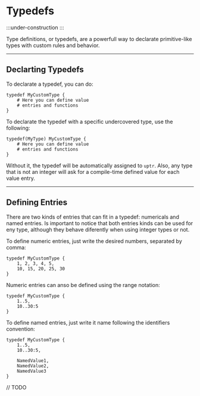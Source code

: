# Typedefs

:::under-construction
:::

Type definitions, or typedefs, are a powerfull way to declarate primitive-like types
with custom rules and behavior.

---
## Declarting Typedefs

To declarate a typedef, you can do:
```abs
typedef MyCustomType {
    # Here you can define value
    # entries and functions
}
```

To declarate the typedef with a specific undercovered type, use the following:

```abs
typedef(MyType) MyCustomType {
    # Here you can define value
    # entries and functions
}
```

Without it, the typedef will be automatically assigned to `uptr`. Also, any type
that is not an integer will ask for a compile-time defined value for each value
entry.

---
## Defining Entries

There are two kinds of entries that can fit in a typedef: numericals and named entries.
Is important to notice that both entries kinds can be used for eny type, although they
behave diferently when using integer types or not.

To define numeric entries, just write the desired numbers, separated by comma:

```abs
typedef MyCustomType {
    1, 2, 3, 4, 5,
    10, 15, 20, 25, 30
}
```

Numeric entries can anso be defined using the range notation:

```abs
typedef MyCustomType {
    1..5,
    10..30:5
}
```

To define named entries, just write it name following the identifiers convention:

```abs
typedef MyCustomType {
    1..5,
    10..30:5,

    NamedValue1,
    NamedValue2,
    NamedValue3
}
```

// TODO

